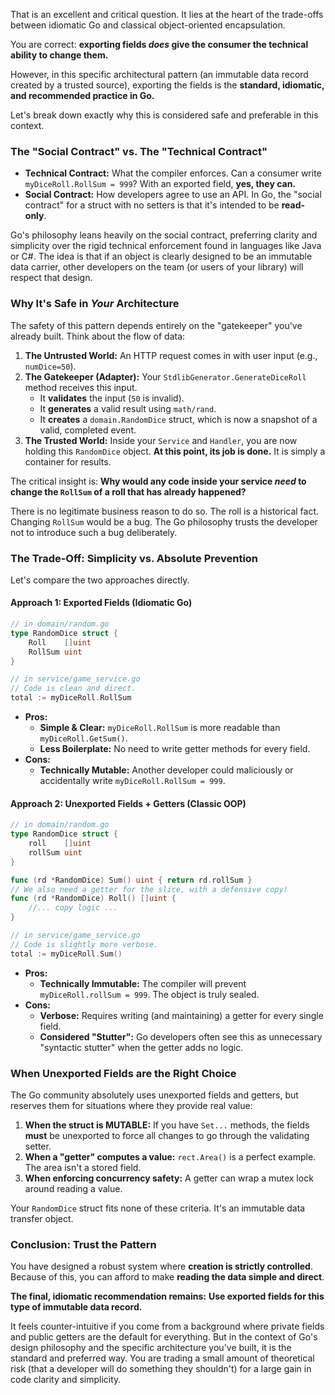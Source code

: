 That is an excellent and critical question. It lies at the heart of the trade-offs between idiomatic Go and classical object-oriented encapsulation.

You are correct: **exporting fields *does* give the consumer the technical ability to change them.**

However, in this specific architectural pattern (an immutable data record created by a trusted source), exporting the fields is the **standard, idiomatic, and recommended practice in Go.**

Let's break down exactly why this is considered safe and preferable in this context.

### The "Social Contract" vs. The "Technical Contract"

*   **Technical Contract:** What the compiler enforces. Can a consumer write `myDiceRoll.RollSum = 999`? With an exported field, **yes, they can.**
*   **Social Contract:** How developers agree to use an API. In Go, the "social contract" for a struct with no setters is that it's intended to be **read-only**.

Go's philosophy leans heavily on the social contract, preferring clarity and simplicity over the rigid technical enforcement found in languages like Java or C#. The idea is that if an object is clearly designed to be an immutable data carrier, other developers on the team (or users of your library) will respect that design.

### Why It's Safe in *Your* Architecture

The safety of this pattern depends entirely on the "gatekeeper" you've already built. Think about the flow of data:

1.  **The Untrusted World:** An HTTP request comes in with user input (e.g., `numDice=50`).
2.  **The Gatekeeper (Adapter):** Your `StdlibGenerator.GenerateDiceRoll` method receives this input.
    *   It **validates** the input (`50` is invalid).
    *   It **generates** a valid result using `math/rand`.
    *   It **creates** a `domain.RandomDice` struct, which is now a snapshot of a valid, completed event.
3.  **The Trusted World:** Inside your `Service` and `Handler`, you are now holding this `RandomDice` object. **At this point, its job is done.** It is simply a container for results.

The critical insight is: **Why would any code inside your service *need* to change the `RollSum` of a roll that has already happened?**

There is no legitimate business reason to do so. The roll is a historical fact. Changing `RollSum` would be a bug. The Go philosophy trusts the developer not to introduce such a bug deliberately.

### The Trade-Off: Simplicity vs. Absolute Prevention

Let's compare the two approaches directly.

#### Approach 1: Exported Fields (Idiomatic Go)

```go
// in domain/random.go
type RandomDice struct {
	Roll    []uint
	RollSum uint
}

// in service/game_service.go
// Code is clean and direct.
total := myDiceRoll.RollSum
```
*   **Pros:**
    *   **Simple & Clear:** `myDiceRoll.RollSum` is more readable than `myDiceRoll.GetSum()`.
    *   **Less Boilerplate:** No need to write getter methods for every field.
*   **Cons:**
    *   **Technically Mutable:** Another developer could maliciously or accidentally write `myDiceRoll.RollSum = 999`.

#### Approach 2: Unexported Fields + Getters (Classic OOP)

```go
// in domain/random.go
type RandomDice struct {
	roll    []uint
	rollSum uint
}

func (rd *RandomDice) Sum() uint { return rd.rollSum }
// We also need a getter for the slice, with a defensive copy!
func (rd *RandomDice) Roll() []uint {
    //... copy logic ...
}

// in service/game_service.go
// Code is slightly more verbose.
total := myDiceRoll.Sum()
```
*   **Pros:**
    *   **Technically Immutable:** The compiler will prevent `myDiceRoll.rollSum = 999`. The object is truly sealed.
*   **Cons:**
    *   **Verbose:** Requires writing (and maintaining) a getter for every single field.
    *   **Considered "Stutter":** Go developers often see this as unnecessary "syntactic stutter" when the getter adds no logic.

### When Unexported Fields are the Right Choice

The Go community absolutely uses unexported fields and getters, but reserves them for situations where they provide real value:

1.  **When the struct is MUTABLE:** If you have `Set...` methods, the fields **must** be unexported to force all changes to go through the validating setter.
2.  **When a "getter" computes a value:** `rect.Area()` is a perfect example. The area isn't a stored field.
3.  **When enforcing concurrency safety:** A getter can wrap a mutex lock around reading a value.

Your `RandomDice` struct fits none of these criteria. It's an immutable data transfer object.

### Conclusion: Trust the Pattern

You have designed a robust system where **creation is strictly controlled**. Because of this, you can afford to make **reading the data simple and direct**.

**The final, idiomatic recommendation remains:** **Use exported fields for this type of immutable data record.**

It feels counter-intuitive if you come from a background where private fields and public getters are the default for everything. But in the context of Go's design philosophy and the specific architecture you've built, it is the standard and preferred way. You are trading a small amount of theoretical risk (that a developer will do something they shouldn't) for a large gain in code clarity and simplicity.